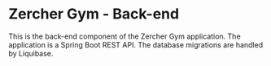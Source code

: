 # Zercher Gym - Back-end

This is the back-end component of the Zercher Gym application. 
The application is a Spring Boot REST API.
The database migrations are handled by Liquibase.